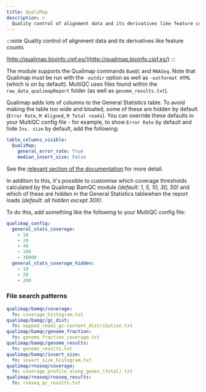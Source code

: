 ```yaml
---
title: QualiMap
description: >
  Quality control of alignment data and its derivatives like feature counts
---
```


<!--
~~~~~ DO NOT EDIT ~~~~~
This file is autogenerated from the MultiQC module python docstring.
Do not edit the markdown, it will be overwritten.

File path for the source of this content: multiqc/modules/qualimap/qualimap.py
~~~~~~~~~~~~~~~~~~~~~~~
-->

:::note
Quality control of alignment data and its derivatives like feature counts

[http://qualimap.bioinfo.cipf.es/](http://qualimap.bioinfo.cipf.es/)
:::

The module supports the Qualimap commands `BamQC` and `RNASeq`.
Note that Qualimap must be run with the `-outdir` option as well as
`-outformat HTML` (which is on by default). MultiQC uses files
found within the `raw_data_qualimapReport` folder (as well as `genome_results.txt`).

Qualimap adds lots of columns to the General Statistics table. To avoid making the table
too wide and bloated, some of these are hidden by default (`Error Rate`, `M Aligned`, `M Total reads`).
You can override these defaults in your MultiQC config file - for example, to show
`Error Rate` by default and hide `Ins. size` by default, add the following:

```yaml
table_columns_visible:
  QualiMap:
    general_error_rate: True
    median_insert_size: False
```

See the [relevant section of the documentation](../reports/customisation.md#hiding-columns) for more detail.

In addition to this, it's possible to customise which coverage thresholds calculated
by the Qualimap BamQC module _(default: 1, 5, 10, 30, 50)_ and which of these are hidden in the
General Statistics tablewhen the report loads _(default: all hidden except 30X)_.

To do this, add something like the following to your MultiQC config file:

```yaml
qualimap_config:
  general_stats_coverage:
    - 10
    - 20
    - 40
    - 200
    - 30000
  general_stats_coverage_hidden:
    - 10
    - 20
    - 200
```

### File search patterns

```yaml
qualimap/bamqc/coverage:
  fn: coverage_histogram.txt
qualimap/bamqc/gc_dist:
  fn: mapped_reads_gc-content_distribution.txt
qualimap/bamqc/genome_fraction:
  fn: genome_fraction_coverage.txt
qualimap/bamqc/genome_results:
  fn: genome_results.txt
qualimap/bamqc/insert_size:
  fn: insert_size_histogram.txt
qualimap/rnaseq/coverage:
  fn: coverage_profile_along_genes_(total).txt
qualimap/rnaseq/rnaseq_results:
  fn: rnaseq_qc_results.txt
```
